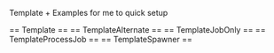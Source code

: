 Template + Examples for me to quick setup

== Template ==
== TemplateAlternate ==
== TemplateJobOnly ==
== TemplateProcessJob ==
== TemplateSpawner ==
